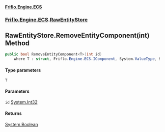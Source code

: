 #### [Friflo.Engine.ECS](index.md 'index')
### [Friflo.Engine.ECS](Friflo.Engine.ECS.md 'Friflo.Engine.ECS').[RawEntityStore](RawEntityStore.md 'Friflo.Engine.ECS.RawEntityStore')

## RawEntityStore.RemoveEntityComponent<T>(int) Method

```csharp
public bool RemoveEntityComponent<T>(int id)
    where T : struct, Friflo.Engine.ECS.IComponent, System.ValueType, System.ValueType;
```
#### Type parameters

<a name='Friflo.Engine.ECS.RawEntityStore.RemoveEntityComponent_T_(int).T'></a>

`T`
#### Parameters

<a name='Friflo.Engine.ECS.RawEntityStore.RemoveEntityComponent_T_(int).id'></a>

`id` [System.Int32](https://docs.microsoft.com/en-us/dotnet/api/System.Int32 'System.Int32')

#### Returns
[System.Boolean](https://docs.microsoft.com/en-us/dotnet/api/System.Boolean 'System.Boolean')